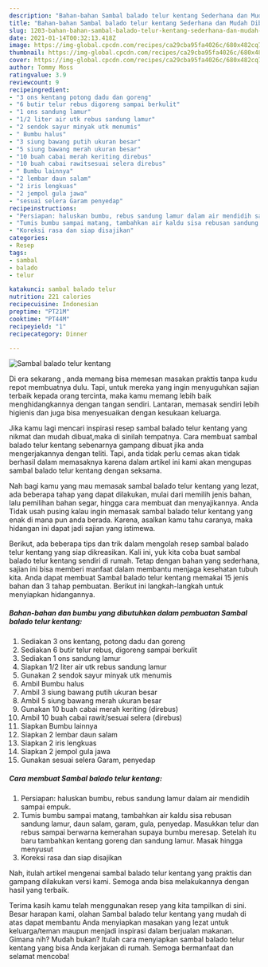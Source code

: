 ```yaml
---
description: "Bahan-bahan Sambal balado telur kentang Sederhana dan Mudah Dibuat"
title: "Bahan-bahan Sambal balado telur kentang Sederhana dan Mudah Dibuat"
slug: 1203-bahan-bahan-sambal-balado-telur-kentang-sederhana-dan-mudah-dibuat
date: 2021-01-14T00:32:13.418Z
image: https://img-global.cpcdn.com/recipes/ca29cba95fa4026c/680x482cq70/sambal-balado-telur-kentang-foto-resep-utama.jpg
thumbnail: https://img-global.cpcdn.com/recipes/ca29cba95fa4026c/680x482cq70/sambal-balado-telur-kentang-foto-resep-utama.jpg
cover: https://img-global.cpcdn.com/recipes/ca29cba95fa4026c/680x482cq70/sambal-balado-telur-kentang-foto-resep-utama.jpg
author: Tommy Moss
ratingvalue: 3.9
reviewcount: 9
recipeingredient:
- "3 ons kentang potong dadu dan goreng"
- "6 butir telur rebus digoreng sampai berkulit"
- "1 ons sandung lamur"
- "1/2 liter air utk rebus sandung lamur"
- "2 sendok sayur minyak utk menumis"
- " Bumbu halus"
- "3 siung bawang putih ukuran besar"
- "5 siung bawang merah ukuran besar"
- "10 buah cabai merah keriting direbus"
- "10 buah cabai rawitsesuai selera direbus"
- " Bumbu lainnya"
- "2 lembar daun salam"
- "2 iris lengkuas"
- "2 jempol gula jawa"
- "sesuai selera Garam penyedap"
recipeinstructions:
- "Persiapan: haluskan bumbu, rebus sandung lamur dalam air mendidih sampai empuk."
- "Tumis bumbu sampai matang, tambahkan air kaldu sisa rebusan sandung lamur, daun salam, garam, gula, penyedap. Masukkan telur dan rebus sampai berwarna kemerahan supaya bumbu meresap. Setelah itu baru tambahkan kentang goreng dan sandung lamur. Masak hingga menyusut"
- "Koreksi rasa dan siap disajikan"
categories:
- Resep
tags:
- sambal
- balado
- telur

katakunci: sambal balado telur 
nutrition: 221 calories
recipecuisine: Indonesian
preptime: "PT21M"
cooktime: "PT44M"
recipeyield: "1"
recipecategory: Dinner

---
```



![Sambal balado telur kentang](https://img-global.cpcdn.com/recipes/ca29cba95fa4026c/680x482cq70/sambal-balado-telur-kentang-foto-resep-utama.jpg)

Di era  sekarang , anda memang bisa memesan masakan praktis tanpa kudu repot membuatnya dulu. Tapi, untuk mereka yang ingin menyuguhkan sajian terbaik kepada orang tercinta, maka kamu memang lebih baik menghidangkannya dengan tangan sendiri. Lantaran, memasak sendiri lebih higienis dan juga bisa menyesuaikan dengan kesukaan keluarga.

Jika kamu lagi mencari inspirasi resep sambal balado telur kentang yang nikmat dan mudah dibuat,maka di sinilah tempatnya. Cara membuat sambal balado telur kentang  sebenarnya gampang dibuat jika anda mengerjakannya dengan teliti. Tapi, anda tidak perlu cemas akan tidak berhasil dalam memasaknya 
karena dalam artikel ini kami akan mengupas sambal balado telur kentang dengan seksama.  



Nah bagi kamu yang mau memasak sambal balado telur kentang yang lezat, ada beberapa tahap yang dapat dilakukan, mulai dari memilih jenis bahan, lalu pemilihan bahan segar, hingga cara membuat dan menyajikannya. Anda Tidak usah pusing kalau ingin memasak sambal balado telur kentang yang enak di mana pun anda berada. Karena, asalkan kamu  tahu caranya, maka hidangan ini dapat jadi sajian yang istimewa.

Berikut, ada beberapa tips dan trik dalam mengolah resep sambal balado telur kentang yang siap dikreasikan. Kali ini, yuk kita coba buat sambal balado telur kentang sendiri di rumah. Tetap dengan bahan yang sederhana, sajian ini bisa memberi manfaat dalam membantu menjaga kesehatan tubuh kita. Anda dapat membuat Sambal balado telur kentang memakai 15 jenis bahan dan 3 tahap pembuatan. Berikut ini langkah-langkah untuk menyiapkan hidangannya.

<!--inarticleads1-->

##### Bahan-bahan dan bumbu yang dibutuhkan dalam pembuatan Sambal balado telur kentang:

1. Sediakan 3 ons kentang, potong dadu dan goreng
1. Sediakan 6 butir telur rebus, digoreng sampai berkulit
1. Sediakan 1 ons sandung lamur
1. Siapkan 1/2 liter air utk rebus sandung lamur
1. Gunakan 2 sendok sayur minyak utk menumis
1. Ambil  Bumbu halus
1. Ambil 3 siung bawang putih ukuran besar
1. Ambil 5 siung bawang merah ukuran besar
1. Gunakan 10 buah cabai merah keriting (direbus)
1. Ambil 10 buah cabai rawit/sesuai selera (direbus)
1. Siapkan  Bumbu lainnya
1. Siapkan 2 lembar daun salam
1. Siapkan 2 iris lengkuas
1. Siapkan 2 jempol gula jawa
1. Gunakan sesuai selera Garam, penyedap




<!--inarticleads2-->

##### Cara membuat Sambal balado telur kentang:

1. Persiapan: haluskan bumbu, rebus sandung lamur dalam air mendidih sampai empuk.
1. Tumis bumbu sampai matang, tambahkan air kaldu sisa rebusan sandung lamur, daun salam, garam, gula, penyedap. Masukkan telur dan rebus sampai berwarna kemerahan supaya bumbu meresap. Setelah itu baru tambahkan kentang goreng dan sandung lamur. Masak hingga menyusut
1. Koreksi rasa dan siap disajikan




Nah, itulah artikel mengenai  sambal balado telur kentang  yang praktis dan gampang dilakukan versi kami. Semoga anda bisa melakukannya dengan hasil yang terbaik. 

Terima kasih kamu telah menggunakan resep yang kita tampilkan di sini. Besar harapan kami, olahan  Sambal balado telur kentang yang mudah di atas dapat membantu Anda menyiapkan masakan yang lezat untuk keluarga/teman maupun menjadi inspirasi dalam berjualan makanan. Gimana nih? Mudah bukan? Itulah cara menyiapkan sambal balado telur kentang yang bisa Anda kerjakan di rumah. Semoga bermanfaat dan selamat mencoba!

